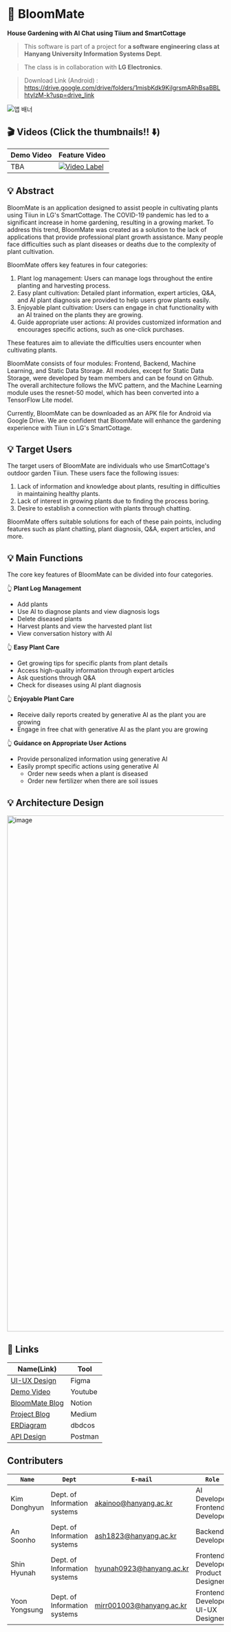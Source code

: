 # 🌾 BloomMate
**House Gardening with AI Chat using Tiium and SmartCottage**
> This software is part of a project for **a software engineering class at Hanyang University Information Systems Dept**.

> The class is in collaboration with **LG Electronics**.

> Download Link (Android) : https://drive.google.com/drive/folders/1misbKdk9KiIgrsmARhBsaBBLhtyIzM-k?usp=drive_link

![앱 배너](https://github.com/BloomMate/.github/assets/60422588/6c12efc2-af3a-4f83-b109-f2be6de1bd81)

## 🎬 Videos (Click the thumbnails!! ⬇️)

|Demo Video|Feature Video|
|---------------|----------|
|TBA|[![Video Label](http://img.youtube.com/vi/hUYt6bMIOu4/0.jpg)](https://youtu.be/hUYt6bMIOu4)|


## 💡 Abstract
BloomMate is an application designed to assist people in cultivating plants using Tiiun in LG's SmartCottage. The COVID-19 pandemic has led to a significant increase in home gardening, resulting in a growing market. To address this trend, BloomMate was created as a solution to the lack of applications that provide professional plant growth assistance. Many people face difficulties such as plant diseases or deaths due to the complexity of plant cultivation.

BloomMate offers key features in four categories:

1. Plant log management: Users can manage logs throughout the entire planting and harvesting process.
2. Easy plant cultivation: Detailed plant information, expert articles, Q&A, and AI plant diagnosis are provided to help users grow plants easily.
3. Enjoyable plant cultivation: Users can engage in chat functionality with an AI trained on the plants they are growing.
4. Guide appropriate user actions: AI provides customized information and encourages specific actions, such as one-click purchases.

These features aim to alleviate the difficulties users encounter when cultivating plants.

BloomMate consists of four modules: Frontend, Backend, Machine Learning, and Static Data Storage. All modules, except for Static Data Storage, were developed by team members and can be found on Github. The overall architecture follows the MVC pattern, and the Machine Learning module uses the resnet-50 model, which has been converted into a TensorFlow Lite model.

Currently, BloomMate can be downloaded as an APK file for Android via Google Drive. We are confident that BloomMate will enhance the gardening experience with Tiiun in LG's SmartCottage.

## 💡 Target Users
The target users of BloomMate are individuals who use SmartCottage's outdoor garden Tiiun. These users face the following issues:

1. Lack of information and knowledge about plants, resulting in difficulties in maintaining healthy plants.
2. Lack of interest in growing plants due to finding the process boring.
3. Desire to establish a connection with plants through chatting.

BloomMate offers suitable solutions for each of these pain points, including features such as plant chatting, plant diagnosis, Q&A, expert articles, and more.

## 💡 Main Functions
The core key features of BloomMate can be divided into four categories.

👆 **Plant Log Management**

- Add plants
- Use AI to diagnose plants and view diagnosis logs
- Delete diseased plants
- Harvest plants and view the harvested plant list
- View conversation history with AI

👆 **Easy Plant Care**

- Get growing tips for specific plants from plant details
- Access high-quality information through expert articles
- Ask questions through Q&A
- Check for diseases using AI plant diagnosis

👆 **Enjoyable Plant Care**

- Receive daily reports created by generative AI as the plant you are growing
- Engage in free chat with generative AI as the plant you are growing

👆 **Guidance on Appropriate User Actions**

- Provide personalized information using generative AI
- Easily prompt specific actions using generative AI
    - Order new seeds when a plant is diseased
    - Order new fertilizer when there are soil issues

## 💡 Architecture Design

<img width="1200" alt="image" src="https://github.com/BloomMate/.github/assets/60422588/9212da3a-733e-4923-a704-b2cf382dd208">



## 🔗 Links

|Name(Link)|Tool|
|----------|----|
|[UI-UX Design](https://www.figma.com/file/pAob8LLoxAzJst4vmosErD/SE-Plant?type=design&node-id=321-349amode=design&t=SiQVXpMyvYqygplQ-0)|Figma|
|[Demo Video](https://youtu.be/hUYt6bMIOu4)|Youtube|
|[BloomMate Blog](https://bloommate.notion.site/About-BloomMate-4a8d8dfca7ed4ef9937b4f1641e0a53d?pvs=4)|Notion|
|[Project Blog](https://medium.com/@akainoo/bloommate-project-blog-f7e30e2f57ff)|Medium|
|[ERDiagram](https://dbdocs.io/ash1823/BloomMate)|dbdcos|
|[API Design](https://documenter.getpostman.com/view/29752660/2s9YR9ZDKr)|Postman|

## Contributers
|**`Name`**|**`Dept`**|**`E-mail`**|**`Role`**|
|----------|----------|------------|----------|
|Kim Donghyun|Dept. of Information systems|akainoo@hanyang.ac.kr|AI Developer<br />Frontend Developer|
|An Soonho|Dept. of Information systems|ash1823@hanyang.ac.kr|Backend Developer|
|Shin Hyunah|Dept. of Information systems|hyunah0923@hanyang.ac.kr|Frontend Developer<br />Product Designer|
|Yoon Yongsung|Dept. of Information systems|mirr001003@hanyang.ac.kr|Frontend Developer  <br />UI-UX Designer| 
